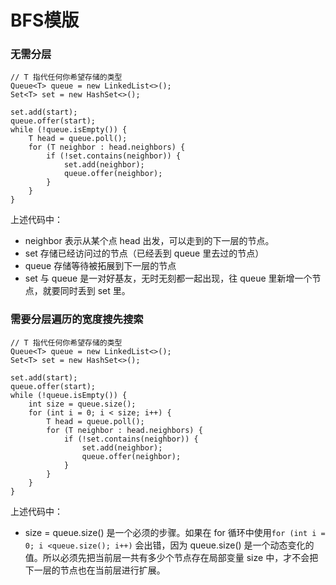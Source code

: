 # BFS模版

### 无需分层

```
// T 指代任何你希望存储的类型
Queue<T> queue = new LinkedList<>();
Set<T> set = new HashSet<>();

set.add(start);
queue.offer(start);
while (!queue.isEmpty()) {
    T head = queue.poll();
    for (T neighbor : head.neighbors) {
        if (!set.contains(neighbor)) {
            set.add(neighbor);
            queue.offer(neighbor);
        }
    }
}
```

上述代码中：

* neighbor 表示从某个点 head 出发，可以走到的下一层的节点。
* set 存储已经访问过的节点（已经丢到 queue 里去过的节点）
* queue 存储等待被拓展到下一层的节点
* set 与 queue 是一对好基友，无时无刻都一起出现，往 queue 里新增一个节点，就要同时丢到 set 里。

### 需要分层遍历的宽度搜先搜索

```
// T 指代任何你希望存储的类型
Queue<T> queue = new LinkedList<>();
Set<T> set = new HashSet<>();

set.add(start);
queue.offer(start);
while (!queue.isEmpty()) {
    int size = queue.size();
    for (int i = 0; i < size; i++) {
        T head = queue.poll();
        for (T neighbor : head.neighbors) {
            if (!set.contains(neighbor)) {
                set.add(neighbor);
                queue.offer(neighbor);
            }
        }
    }
}
```

上述代码中：

* size = queue.size\(\) 是一个必须的步骤。如果在 for 循环中使用`for (int i = 0; i <queue.size(); i++)`
  会出错，因为 queue.size\(\) 是一个动态变化的值。所以必须先把当前层一共有多少个节点存在局部变量 size 中，才不会把下一层的节点也在当前层进行扩展。



